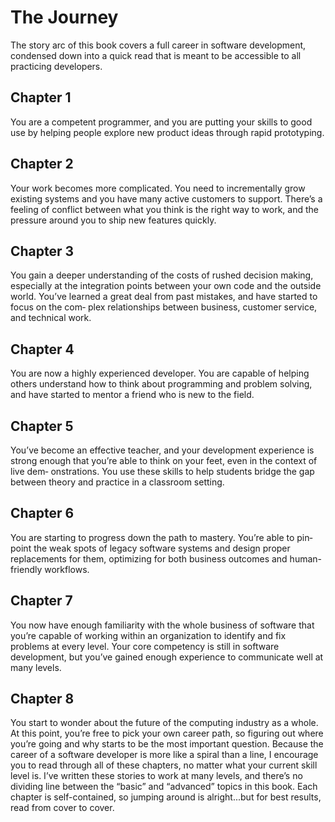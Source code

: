 # The Journey

The story arc of this book covers a full career in software development, condensed down into a quick read that is meant to be accessible to all practicing developers.

## Chapter 1

You are a competent programmer, and you are putting your skills to good use by helping people explore new product ideas through rapid prototyping.

## Chapter 2

Your work becomes more complicated. You need to incrementally grow existing systems and you have many active customers to support. There’s a feeling of conflict between what you think is the right way to work, and the pressure around you to ship new features quickly.

## Chapter 3

You gain a deeper understanding of the costs of rushed decision making, especially at the integration points between your own code and the outside world. You’ve learned a great deal from past mistakes, and have started to focus on the com‐ plex relationships between business, customer service, and technical work.

## Chapter 4

You are now a highly experienced developer. You are capable of helping others understand how to think about programming and problem solving, and have started to mentor a friend who is new to the field.

## Chapter 5

You’ve become an effective teacher, and your development experience is strong enough that you’re able to think on your feet, even in the context of live dem‐ onstrations. You use these skills to help students bridge the gap between theory and practice in a classroom setting.

## Chapter 6

You are starting to progress down the path to mastery. You’re able to pin‐ point the weak spots of legacy software systems and design proper replacements for them, optimizing for both business outcomes and human-friendly workflows.

## Chapter 7

You now have enough familiarity with the whole business of software that you’re capable of working within an organization to identify and fix problems at every level. Your core competency is still in software development, but you’ve gained enough experience to communicate well at many levels.

## Chapter 8

You start to wonder about the future of the computing industry as a whole. At this point, you’re free to pick your own career path, so figuring out where you’re going and why starts to be the most important question.
Because the career of a software developer is more like a spiral than a line, I encourage you to read through all of these chapters, no matter what your current skill level is.
I’ve written these stories to work at many levels, and there’s no dividing line between the “basic” and “advanced” topics in this book. Each chapter is self-contained, so jumping around is alright...but for best results, read from cover to cover.
